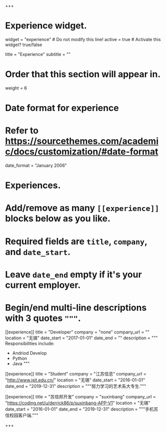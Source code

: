 +++
# Experience widget.
widget = "experience"  # Do not modify this line!
active = true  # Activate this widget? true/false

title = "Experience"
subtitle = ""

# Order that this section will appear in.
weight = 6
# Date format for experience
#   Refer to https://sourcethemes.com/academic/docs/customization/#date-format
date_format = "January 2006"

# Experiences.
#   Add/remove as many `[[experience]]` blocks below as you like.
#   Required fields are `title`, `company`, and `date_start`.
#   Leave `date_end` empty if it's your current employer.
#   Begin/end multi-line descriptions with 3 quotes `"""`.
[[experience]]
  title = "Developer"
  company = "none"
  company_url = ""
  location = "无锡"
  date_start = "2017-01-01"
  date_end = ""
  description = """
  Responsibilities include:
  
  * Andriod Develop
  * Python
  * Java
  """

[[experience]]
  title = "Student"
  company = "江苏信息"
  company_url = "http://www.jsit.edu.cn/"
  location = "无锡"
  date_start = "2016-01-01"
  date_end = "2019-12-31"
  description = """努力学习的艺术系大专生."""

[[experience]]
  title = "苏信邦开发"
  company = "suxinbang"
  company_url = "https://coding.net/u/derrick86/p/suxinbang-APP-V1"
  location = "无锡"
  date_start = "2016-01-01"
  date_end = "2019-12-31"
  description = """手机苏信校园客户端."""
  
+++
